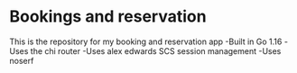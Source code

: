 # Bookings and reservation 

This is the repository for my booking and reservation app
-Built in Go 1.16
-Uses the chi router
-Uses alex edwards SCS session management 
-Uses noserf